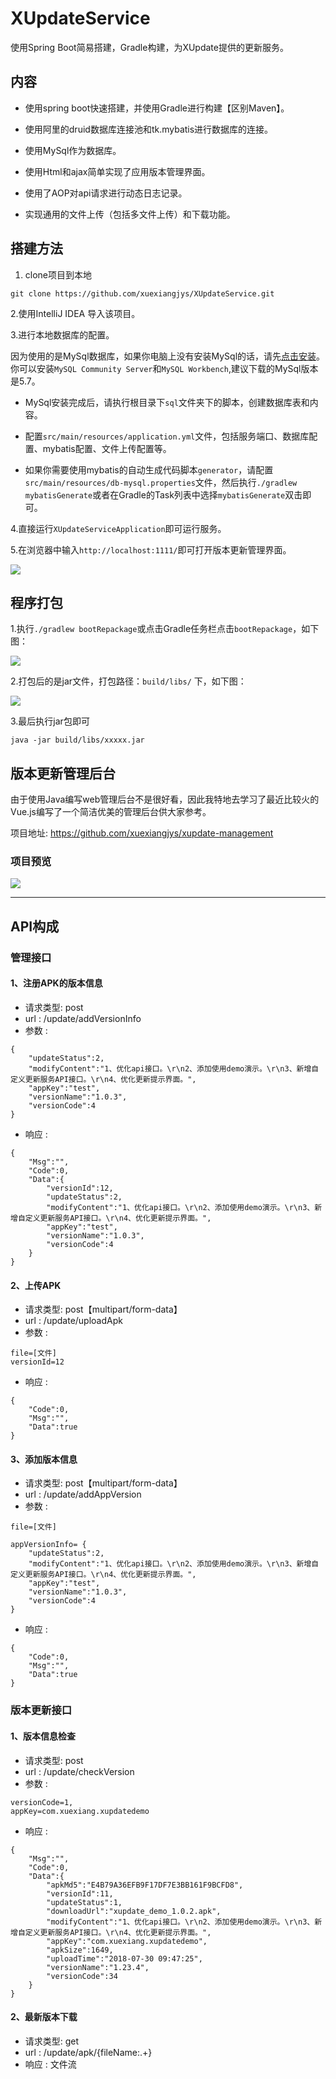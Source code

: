 # XUpdateService

使用Spring Boot简易搭建，Gradle构建，为XUpdate提供的更新服务。

## 内容

* 使用spring boot快速搭建，并使用Gradle进行构建【区别Maven】。

* 使用阿里的druid数据库连接池和tk.mybatis进行数据库的连接。

* 使用MySql作为数据库。

* 使用Html和ajax简单实现了应用版本管理界面。

* 使用了AOP对api请求进行动态日志记录。

* 实现通用的文件上传（包括多文件上传）和下载功能。

## 搭建方法

1. clone项目到本地

```
git clone https://github.com/xuexiangjys/XUpdateService.git
```

2.使用IntelliJ IDEA 导入该项目。

3.进行本地数据库的配置。

因为使用的是MySql数据库，如果你电脑上没有安装MySql的话，请先[点击安装](https://www.mysql.com/)。你可以安装`MySQL Community Server`和`MySQL Workbench`,建议下载的MySql版本是5.7。

* MySql安装完成后，请执行根目录下`sql`文件夹下的脚本，创建数据库表和内容。

* 配置`src/main/resources/application.yml`文件，包括服务端口、数据库配置、mybatis配置、文件上传配置等。

* 如果你需要使用mybatis的自动生成代码脚本`generator`，请配置`src/main/resources/db-mysql.properties`文件，然后执行`./gradlew mybatisGenerate`或者在Gradle的Task列表中选择`mybatisGenerate`双击即可。

4.直接运行`XUpdateServiceApplication`即可运行服务。

5.在浏览器中输入`http://localhost:1111/`即可打开版本更新管理界面。

![](https://github.com/xuexiangjys/XUpdateService/blob/master/img/demo.png)

## 程序打包

1.执行`./gradlew bootRepackage`或点击Gradle任务栏点击`bootRepackage`，如下图：

![](https://github.com/xuexiangjys/XUpdateService/blob/master/img/1.png)

2.打包后的是jar文件，打包路径：`build/libs/` 下，如下图：

![](https://github.com/xuexiangjys/XUpdateService/blob/master/img/2.png)

3.最后执行jar包即可

```
java -jar build/libs/xxxxx.jar
```

## 版本更新管理后台

由于使用Java编写web管理后台不是很好看，因此我特地去学习了最近比较火的Vue.js编写了一个简洁优美的管理后台供大家参考。

项目地址: https://github.com/xuexiangjys/xupdate-management

### 项目预览

![](https://github.com/xuexiangjys/xupdate-management/blob/master/art/2.png)

----------------

## API构成

### 管理接口

#### 1、注册APK的版本信息

* 请求类型: post
* url : /update/addVersionInfo
* 参数 :

```
{
    "updateStatus":2,
    "modifyContent":"1、优化api接口。\r\n2、添加使用demo演示。\r\n3、新增自定义更新服务API接口。\r\n4、优化更新提示界面。",
    "appKey":"test",
    "versionName":"1.0.3",
    "versionCode":4
}
```

* 响应 :

```
{
    "Msg":"",
    "Code":0,
    "Data":{
        "versionId":12,
        "updateStatus":2,
        "modifyContent":"1、优化api接口。\r\n2、添加使用demo演示。\r\n3、新增自定义更新服务API接口。\r\n4、优化更新提示界面。",
        "appKey":"test",
        "versionName":"1.0.3",
        "versionCode":4
    }
}
```

#### 2、上传APK

* 请求类型: post【multipart/form-data】
* url : /update/uploadApk
* 参数 :

```
file=[文件]
versionId=12
```
* 响应 :

```
{
    "Code":0,
    "Msg":"",
    "Data":true
}
```

#### 3、添加版本信息

* 请求类型: post【multipart/form-data】
* url : /update/addAppVersion
* 参数 :

```
file=[文件]

appVersionInfo= {
    "updateStatus":2,
    "modifyContent":"1、优化api接口。\r\n2、添加使用demo演示。\r\n3、新增自定义更新服务API接口。\r\n4、优化更新提示界面。",
    "appKey":"test",
    "versionName":"1.0.3",
    "versionCode":4
}

```

* 响应 :

```
{
    "Code":0,
    "Msg":"",
    "Data":true
}
```

### 版本更新接口

#### 1、版本信息检查

* 请求类型: post
* url : /update/checkVersion
* 参数 :

```
versionCode=1,
appKey=com.xuexiang.xupdatedemo 
```

* 响应 :

```
{
    "Msg":"",
    "Code":0,
    "Data":{
        "apkMd5":"E4B79A36EFB9F17DF7E3BB161F9BCFD8",
        "versionId":11,
        "updateStatus":1,
        "downloadUrl":"xupdate_demo_1.0.2.apk",
        "modifyContent":"1、优化api接口。\r\n2、添加使用demo演示。\r\n3、新增自定义更新服务API接口。\r\n4、优化更新提示界面。",
        "appKey":"com.xuexiang.xupdatedemo",
        "apkSize":1649,
        "uploadTime":"2018-07-30 09:47:25",
        "versionName":"1.23.4",
        "versionCode":34
    }
}
```

#### 2、最新版本下载

* 请求类型: get
* url : /update/apk/{fileName:.+}
* 响应 : 文件流
